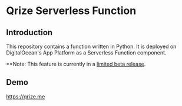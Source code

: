 # Qrize Serverless Function

## Introduction

This repository contains a function written in Python. It is deployed on DigitalOcean's App Platform as a Serverless Function component.

**Note: This feature is currently in a [limited beta release](https://docs.digitalocean.com/products/platform/product-lifecycle/#beta).

## Demo

https://qrize.me
